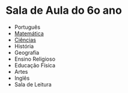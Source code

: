 # Sala de Aula do 6o ano
 - Português
 - [Matemática](https://www.facebook.com/groups/josafasisino6ano/learning_content/?filter=1143697522633726)
 - [Ciências](https://padlet.com/fredericohorie/9e41orplusemk1g3)
 - História
 - Geografia
 - Ensino Religioso
 - Educação Física
 - Artes
 - Inglês
 - Sala de Leitura

